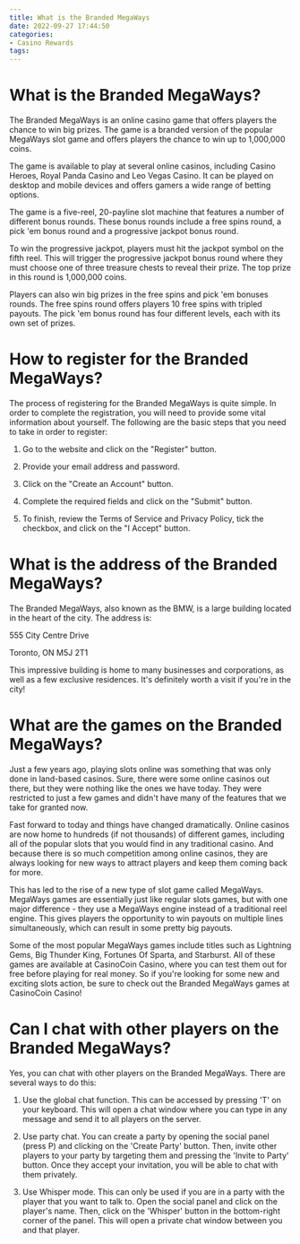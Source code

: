 ```yaml
---
title: What is the Branded MegaWays
date: 2022-09-27 17:44:50
categories:
- Casino Rewards
tags:
---
```



# What is the Branded MegaWays?

The Branded MegaWays is an online casino game that offers players the chance to win big prizes. The game is a branded version of the popular MegaWays slot game and offers players the chance to win up to 1,000,000 coins.

The game is available to play at several online casinos, including Casino Heroes, Royal Panda Casino and Leo Vegas Casino. It can be played on desktop and mobile devices and offers gamers a wide range of betting options.

The game is a five-reel, 20-payline slot machine that features a number of different bonus rounds. These bonus rounds include a free spins round, a pick 'em bonus round and a progressive jackpot bonus round.

To win the progressive jackpot, players must hit the jackpot symbol on the fifth reel. This will trigger the progressive jackpot bonus round where they must choose one of three treasure chests to reveal their prize. The top prize in this round is 1,000,000 coins.

Players can also win big prizes in the free spins and pick 'em bonuses rounds. The free spins round offers players 10 free spins with tripled payouts. The pick 'em bonus round has four different levels, each with its own set of prizes.

# How to register for the Branded MegaWays?

The process of registering for the Branded MegaWays is quite simple. In order to complete the registration, you will need to provide some vital information about yourself. The following are the basic steps that you need to take in order to register:

1. Go to the website and click on the "Register" button.

2. Provide your email address and password.

3. Click on the "Create an Account" button.

4. Complete the required fields and click on the "Submit" button.

5. To finish, review the Terms of Service and Privacy Policy, tick the checkbox, and click on the "I Accept" button.

# What is the address of the Branded MegaWays?

The Branded MegaWays, also known as the BMW, is a large building located in the heart of the city. The address is:

555 City Centre Drive

Toronto, ON M5J 2T1

This impressive building is home to many businesses and corporations, as well as a few exclusive residences. It's definitely worth a visit if you're in the city!

# What are the games on the Branded MegaWays?

Just a few years ago, playing slots online was something that was only done in land-based casinos. Sure, there were some online casinos out there, but they were nothing like the ones we have today. They were restricted to just a few games and didn't have many of the features that we take for granted now.

Fast forward to today and things have changed dramatically. Online casinos are now home to hundreds (if not thousands) of different games, including all of the popular slots that you would find in any traditional casino. And because there is so much competition among online casinos, they are always looking for new ways to attract players and keep them coming back for more.

This has led to the rise of a new type of slot game called MegaWays. MegaWays games are essentially just like regular slots games, but with one major difference - they use a MegaWays engine instead of a traditional reel engine. This gives players the opportunity to win payouts on multiple lines simultaneously, which can result in some pretty big payouts.

Some of the most popular MegaWays games include titles such as Lightning Gems, Big Thunder King, Fortunes Of Sparta, and Starburst. All of these games are available at CasinoCoin Casino, where you can test them out for free before playing for real money. So if you're looking for some new and exciting slots action, be sure to check out the Branded MegaWays games at CasinoCoin Casino!

# Can I chat with other players on the Branded MegaWays?

Yes, you can chat with other players on the Branded MegaWays. There are several ways to do this:

1) Use the global chat function. This can be accessed by pressing 'T' on your keyboard. This will open a chat window where you can type in any message and send it to all players on the server.

2) Use party chat. You can create a party by opening the social panel (press P) and clicking on the 'Create Party' button. Then, invite other players to your party by targeting them and pressing the 'Invite to Party' button. Once they accept your invitation, you will be able to chat with them privately.

3) Use Whisper mode. This can only be used if you are in a party with the player that you want to talk to. Open the social panel and click on the player's name. Then, click on the 'Whisper' button in the bottom-right corner of the panel. This will open a private chat window between you and that player.